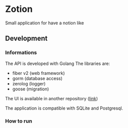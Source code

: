 # Zotion

Small application for have a notion like

## Development

### Informations
The API is developed with Golang
The libraries are:
- fiber v2 (web framework)
- gorm (database access)
- zerolog (logger)
- goose (migration)

The UI is available in another repository ([link](https://github.com/labbs/zotion-ui))

The application is compatible with SQLite and Postgresql.

### How to run
